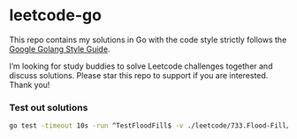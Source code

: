 # leetcode-go

This repo contains my solutions in Go with the code style strictly follows the [Google Golang Style Guide](https://github.com/golang/go/wiki/CodeReviewComments). 

I’m looking for study buddies to solve Leetcode challenges together and discuss solutions. Please star this repo to support if you are interested. Thank you!

### Test out solutions

```sh
go test -timeout 10s -run ^TestFloodFill$ -v ./leetcode/733.Flood-Fill/
```
